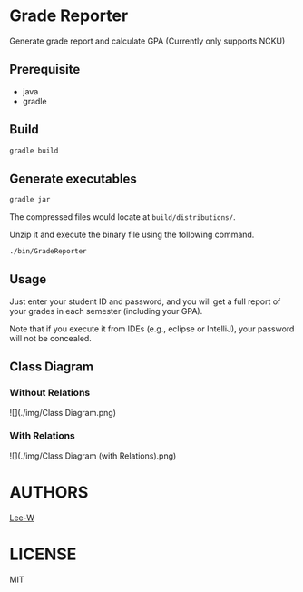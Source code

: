 # Grade Reporter
Generate grade report and calculate GPA (Currently only supports NCKU)

## Prerequisite
- java
- gradle

## Build

```sh
gradle build
```

## Generate executables

```sh
gradle jar
```
The compressed files would locate at `build/distributions/`.  

Unzip it and execute the binary file using the following command.

```sh
./bin/GradeReporter
```

## Usage
Just enter your student ID and password, and you will get a full report of your grades in each semester (including your GPA).

Note that if you execute it from IDEs (e.g., eclipse or IntelliJ), your password will not be concealed.


## Class Diagram

### Without Relations
![](./img/Class Diagram.png)

### With Relations
![](./img/Class Diagram (with Relations).png)

# AUTHORS
[Lee-W](https://github.com/Lee-W/)

# LICENSE
MIT
